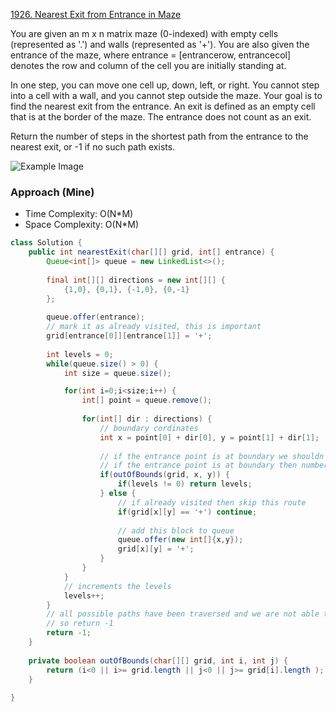 
[1926. Nearest Exit from Entrance in Maze](https://leetcode.com/problems/nearest-exit-from-entrance-in-maze/)

You are given an m x n matrix maze (0-indexed) with empty cells (represented as '.') and walls (represented as '+'). You are also given the entrance of the maze, where entrance = [entrancerow, entrancecol] denotes the row and column of the cell you are initially standing at.

In one step, you can move one cell up, down, left, or right. You cannot step into a cell with a wall, and you cannot step outside the maze. Your goal is to find the nearest exit from the entrance. An exit is defined as an empty cell that is at the border of the maze. The entrance does not count as an exit.

Return the number of steps in the shortest path from the entrance to the nearest exit, or -1 if no such path exists.

![Example Image](https://assets.leetcode.com/uploads/2021/06/04/nearest1-grid.jpg)

### Approach (Mine)

- Time Complexity: O(N*M)
- Space Complexity: O(N*M)

```java
class Solution {
    public int nearestExit(char[][] grid, int[] entrance) {
        Queue<int[]> queue = new LinkedList<>();
        
        final int[][] directions = new int[][] {
            {1,0}, {0,1}, {-1,0}, {0,-1}  
        };
        
        queue.offer(entrance);
        // mark it as already visited, this is important
        grid[entrance[0]][entrance[1]] = '+';
        
        int levels = 0;
        while(queue.size() > 0) {
            int size = queue.size();

            for(int i=0;i<size;i++) {
                int[] point = queue.remove();
                
                for(int[] dir : directions) {
                    // boundary cordinates
                    int x = point[0] + dir[0], y = point[1] + dir[1];
                    
                    // if the entrance point is at boundary we shouldn't consider it.
                    // if the entrance point is at boundary then number of levels will be 0.
                    if(outOfBounds(grid, x, y)) {
                        if(levels != 0) return levels;                       
                    } else {
                        // if already visited then skip this route
                        if(grid[x][y] == '+') continue;
                    
                        // add this block to queue
                        queue.offer(new int[]{x,y});
                        grid[x][y] = '+';
                    }
                }                
            }
            // increments the levels
            levels++;
        }
        // all possible paths have been traversed and we are not able to find a way out of maze
        // so return -1
        return -1;
    }
    
    private boolean outOfBounds(char[][] grid, int i, int j) {
        return (i<0 || i>= grid.length || j<0 || j>= grid[i].length );
    }
    
}
```